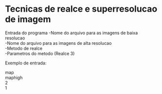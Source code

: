 # Tecnicas de realce e superresolucao de imagem

Entrada do programa
-Nome do arquivo para as imagens de baixa resolucao <br/>
-Nome do arquivo para as imagens de alta resolucao <br/>
-Metodo de realce <br/>
-Parametros do metodo (Realce 3) <br/>

Exemplo de entrada:

map <br/>
maphigh <br/>
2 <br/>
1 <br/>
